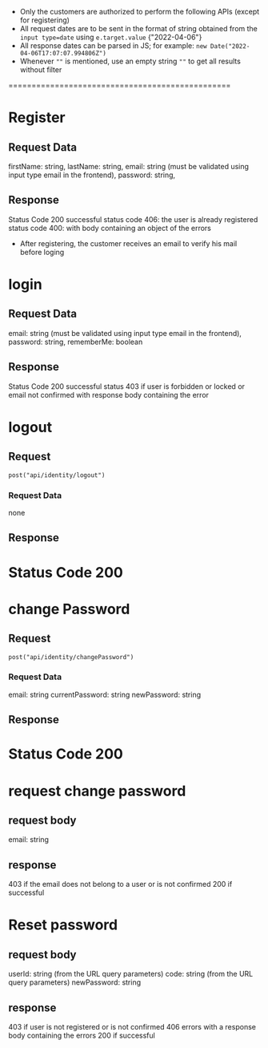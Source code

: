 - Only the customers are authorized to perform the following APIs (except for registering)
- All request dates are to be sent in the format of string obtained from the `input type=date` using `e.target.value` {"2022-04-06"}
- All response dates can be parsed in JS; for example: `new Date("2022-04-06T17:07:07.994806Z")`
- Whenever `""` is mentioned, use an empty string `""` to get all results without filter

================================================
<!-- #region register -->
# Register

## Request Data

firstName: string,
lastName: string,
email: string (must be validated using input type email in the frontend),
password: string,

## Response

Status Code 200 successful
status code 406: the user is already registered
status code 400: with body containing an object of the errors

- After registering, the customer receives an email to verify his mail before loging
<!-- #endregion -->

<!-- #region login -->
# login

## Request Data

email: string (must be validated using input type email in the frontend),
password: string,
rememberMe: boolean

## Response

Status Code 200 successful
status 403 if user is forbidden or locked or email not confirmed with response body containing the error

<!-- #endregion -->

<!-- #region logout -->
# logout

## Request

```
post("api/identity/logout")
```

### Request Data

none

## Response

# Status Code 200

<!-- #endregion -->

<!-- #region change password -->
# change Password

## Request

```
post("api/identity/changePassword")
```

### Request Data

email: string
currentPassword: string
newPassword: string

## Response

# Status Code 200

<!-- #endregion -->

<!-- #region request change password -->

# request change password

## request body
email: string

## response
403 if the email does not belong to a user or is not confirmed
200 if successful

<!-- #endregion -->

<!-- #region reset password -->
# Reset password

## request body
userId: string (from the URL query parameters)
code: string (from the URL query parameters)
newPassword: string

## response
403 if user is not registered or is not confirmed
406 errors with a response body containing the errors
200 if successful
<!-- #endregion -->